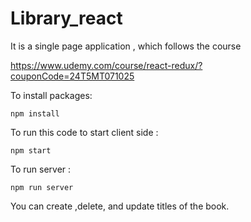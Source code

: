 # Library_react

It is a single page application , which follows the course 

https://www.udemy.com/course/react-redux/?couponCode=24T5MT071025

To install packages:

```
npm install 
```

To run this code to start client side :

```
npm start
```

To run server :

```
npm run server
```

You can create ,delete, and update titles of the book.

